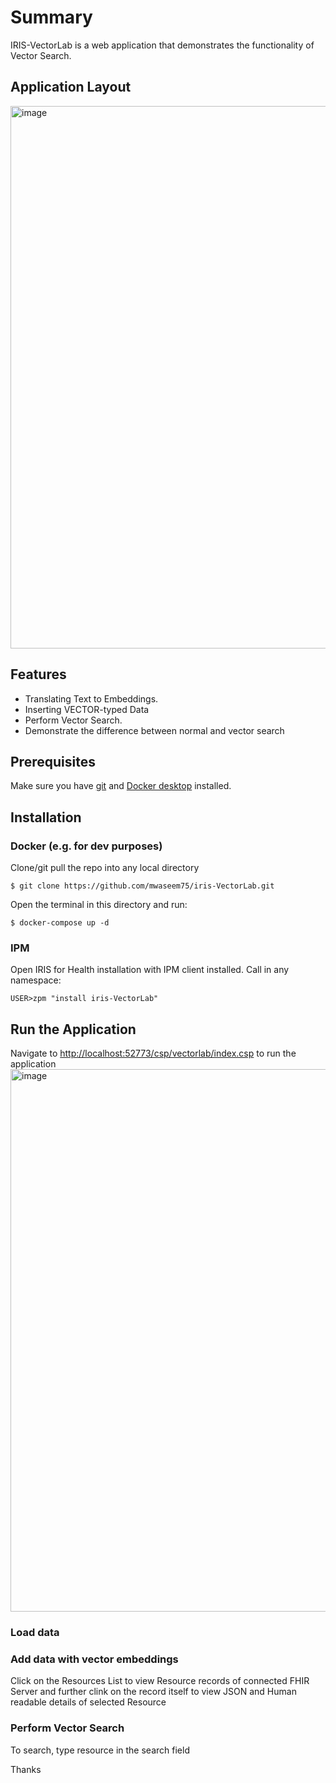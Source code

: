 # Summary
IRIS-VectorLab is a web application that demonstrates the functionality of Vector Search. 

## Application Layout
<img width="868" alt="image" src="https://github.com/mwaseem75/iris-VectorLab/assets/18219467/44e53bf4-dc5d-495c-93ab-0d31cda279fe">


## Features
* Translating Text to Embeddings.
* Inserting VECTOR-typed Data
* Perform Vector Search.
* Demonstrate the difference between normal and vector search

## Prerequisites
Make sure you have [git](https://git-scm.com/book/en/v2/Getting-Started-Installing-Git) and [Docker desktop](https://www.docker.com/products/docker-desktop) installed.

## Installation 

### Docker (e.g. for dev purposes)

Clone/git pull the repo into any local directory

```
$ git clone https://github.com/mwaseem75/iris-VectorLab.git
```

Open the terminal in this directory and run:

```
$ docker-compose up -d
```

### IPM

Open IRIS for Health installation with IPM client installed. Call in any namespace:

```
USER>zpm "install iris-VectorLab"
```

## Run the Application
Navigate to [http://localhost:52773/csp/vectorlab/index.csp](http://localhost:52773/csp/VectorLab/index.csp) to run the application
<img width="868" alt="image" src="https://github.com/mwaseem75/iris-VectorLab/assets/18219467/4b9a0a2a-9028-4edf-983d-0835c628716e">



### Load data


### Add data with vector embeddings
Click on the Resources List to view Resource records of connected FHIR Server and further clink on the record itself to view JSON and Human readable details of selected Resource



### Perform Vector Search
To search, type resource in the search field


Thanks
